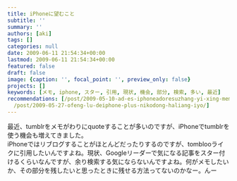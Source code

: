 ```yaml
---
title: iPhoneに望むこと
subtitle: ''
summary: ''
authors: [aki]
tags: []
categories: null
date: 2009-06-11 21:54:34+00:00
lastmod: 2009-06-11 21:54:34+00:00
featured: false
draft: false
image: {caption: '', focal_point: '', preview_only: false}
projects: []
keywords: [メモ, iphone, スター, 引用, 現状, 機会, 部分, 検索, 多い, 最近]
recommendations: [/post/2009-05-10-ad-es-iphoneadoresuzhang-yi-xing-memo/, /post/2010-01-01-jin-geng-nagara2009nian-dedu-maretaji-shi/,
  /post/2009-05-27-ofeng-lu-deiphone-plus-nikodong-haliang-iyo/]
---
```

最近、tumblrをメモがわりにquoteすることが多いのですが、iPhoneでtumblrを使う機会も増えてきました。  
iPhoneではリブログすることがほとんどだったりするのですが、tomblooライクに引用したいんですよね。現状、Googleリーダーで気になる記事をスター付けるくらいなんですが、余り検索する気にならないんですよね。何がメモしたいか、その部分を残したいと思ったときに残せる方法ってないのかなー。んー


